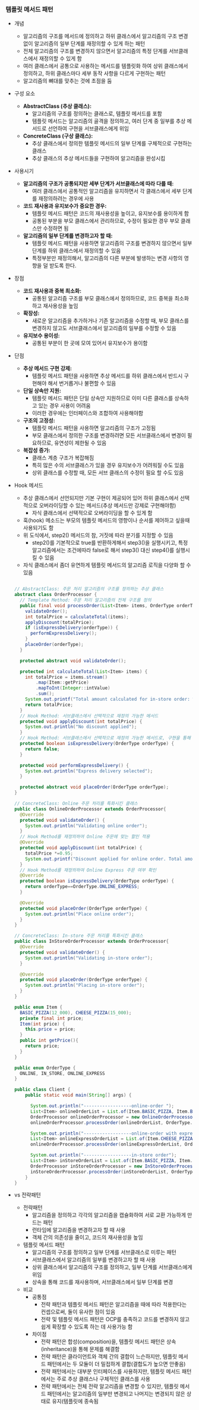 ### 템플릿 메서드 패턴
- 개념
    - 알고리즘의 구조를 메서드에 정의하고 하위 클래스에서 알고리즘의 구조 변경 없이 알고리즘의 일부 단계를 재정의할 수 있게 하는 패턴
    - 전체 알고리즘의 구조를 변경하지 않으면서 알고리즘의 특정 단계를 서브클래스에서 재정의할 수 있게 함
    - 여러 클래스에서 공통으로 사용하는 메서드를 템플릿화 하여 상위 클래스에서 정의하고, 하위 클래스마다 세부 동작 사항을 다르게 구현하는 패턴
    - 알고리즘의 뼈대를 맞추는 것에 초점을 둠

- 구성 요소
    - **AbstractClass (추상 클래스):**
        - 알고리즘의 구조를 정의하는 클래스로, 템플릿 메서드를 포함
        - 템플릿 메서드는 알고리즘의 골격을 정의하고, 여러 단계 중 일부를 추상 메서드로 선언하여 구현을 서브클래스에게 위임
    - **ConcreteClass (구상 클래스):**
        - 추상 클래스에서 정의한 템플릿 메서드의 일부 단계를 구체적으로 구현하는 클래스
        - 추상 클래스의 추상 메서드들을 구현하여 알고리즘을 완성시킴
- 사용시기
    - **알고리즘의 구조가 공통되지만 세부 단계가 서브클래스에 따라 다를 때:**
        - 여러 클래스에서 공통적인 알고리즘을 유지하면서 각 클래스에서 세부 단계를 재정의하려는 경우에 사용
    - **코드 재사용과 유지보수가 중요한 경우:**
        - 템플릿 메서드 패턴은 코드의 재사용성을 높이고, 유지보수를 용이하게 함
        - 공통된 부분을 부모 클래스에서 관리하므로, 수정이 필요한 경우 부모 클래스만 수정하면 됨
    - **알고리즘의 일부 단계를 변경하고자 할 때:**
        - 템플릿 메서드 패턴을 사용하면 알고리즘의 구조를 변경하지 않으면서 일부 단계를 하위 클래스에서 재정의할 수 있음
        - 특정부분만 재정의해서, 알고리즘의 다른 부분에 발생하는 변경 사항의 영향을 덜 받도록 한다.
- 장점
    - **코드 재사용과 중복 최소화:**
        - 공통된 알고리즘 구조를 부모 클래스에서 정의하므로, 코드 중복을 최소화하고 재사용성을 높임
    - **확장성:**
        - 새로운 알고리즘을 추가하거나 기존 알고리즘을 수정할 때, 부모 클래스를 변경하지 않고도 서브클래스에서 알고리즘의 일부를 수정할 수 있음
    - **유지보수 용이성:**
        - 공통된 부분이 한 곳에 모여 있어서 유지보수가 용이함
- 단점
    - **추상 메서드 구현 강제:**
        - 템플릿 메서드 패턴을 사용하면 추상 메서드를 하위 클래스에서 반드시 구현해야 해서 번거롭거나 불편할 수 있음
    - **단일 상속만 지원:**
        - 템플릿 메서드 패턴은 단일 상속만 지원하므로 이미 다른 클래스를 상속하고 있는 경우 사용이 어려움
        - 이러한 경우에는 인터페이스와 조합하여 사용해야함
    - **구조의 고정성:**
        - 템플릿 메서드 패턴을 사용하면 알고리즘의 구조가 고정됨
        - 부모 클래스에서 정의한 구조를 변경하려면 모든 서브클래스에서 변경이 필요하므로, 유연성이 제한될 수 있음
    - **복잡성 증가:**
        - 클래스 계층 구조가 복잡해짐
        - 특히 많은 수의 서브클래스가 있을 경우 유지보수가 어려워질 수도 있음
        - 상위 클래스를 수정할 때, 모든 서브 클래스의 수정이 필요 할 수도 있음

- Hook 메서드
    - 추상 클래스에서 선언되지만 기본 구현이 제공되어 있어 하위 클래스에서 선택적으로 오버라이딩할 수 있는 메서드(추상 메서드만 강제로 구현해야함)
        - 자식 클래스에서 선택적으로 오버라이딩을 할 수 있게 함
    - 훅(hook) 메소드는 부모의 템플릿 메서드의 영향이나 순서를 제어하고 싶을때 사용되기도 함
    - 위 도식에서, step2() 메서드의 참, 거짓에 따라 분기를 지정할 수 있음
        - step2()를 기본적으로 true를 반환하게해서 step3()을 실행시키고, 특정 알고리즘에서는 조건에따라 false로 해서 step3() 대신 step4()를 실행시킬 수 있음
    - 자식 클래스에서 좀더 유연하게 템플릿 메서드의 알고리즘 로직을 다양화 할 수 있음

    ```java
    
    // AbstractClass: 주문 처리 알고리즘의 구조를 정의하는 추상 클래스
    abstract class OrderProcessor {
      // Template Method: 주문 처리 알고리즘의 전체 구조를 정의
      public final void processOrder(List<Item> items, OrderType orderType) {
        validateOrder();
        int totalPrice = calculateTotal(items);
        applyDiscount(totalPrice);
        if (isExpressDelivery(orderType)) {
          performExpressDelivery();
        }
        placeOrder(orderType);
      }
    
      protected abstract void validateOrder();
    
      protected int calculateTotal(List<Item> items) {
        int totalPrice = items.stream()
            .map(Item::getPrice)
            .mapToInt(Integer::intValue)
            .sum();
        System.out.printf("Total amount calculated for in-store order: %d%n", totalPrice);
        return totalPrice;
      }
      // Hook Method: 서브클래스에서 선택적으로 재정의 가능한 메서드
      protected void applyDiscount(int totalPrice) {
        System.out.println("No discount applied");
      }
      // Hook Method: 서브클래스에서 선택적으로 재정의 가능한 메서드로, 구현을 통해 분기점을 생성할 수 있음
      protected boolean isExpressDelivery(OrderType orderType) {
        return false;
      }
    
      protected void performExpressDelivery() {
        System.out.println("Express delivery selected");
      }
    
      protected abstract void placeOrder(OrderType orderType);
    }
    
    // ConcreteClass: Online 주문 처리를 특화시킨 클래스
    public class OnlineOrderProcessor extends OrderProcessor{
      @Override
      protected void validateOrder() {
        System.out.println("Validating online order");
      }
      // Hook Method를 재정의하여 Online 주문에 맞는 할인 적용
      @Override
      protected void applyDiscount(int totalPrice) {
        totalPrice *=0.95;
        System.out.printf("Discount applied for online order. Total amount after discount: %d%n", totalPrice);
      }
      // Hook Method를 재정의하여 Online Express 주문 여부 확인
      @Override
      protected boolean isExpressDelivery(OrderType orderType) {
        return orderType==OrderType.ONLINE_EXPRESS;
      }
    
      @Override
      protected void placeOrder(OrderType orderType) {
        System.out.println("Place online order");
      }
    }
    
    // ConcreteClass: In-store 주문 처리를 특화시킨 클래스
    public class InStoreOrderProcessor extends OrderProcessor{
      @Override
      protected void validateOrder() {
        System.out.println("Validating in-store order");
      }
    
      @Override
      protected void placeOrder(OrderType orderType) {
        System.out.println("Placing in-store order");
      }
    }
    
    public enum Item {
      BASIC_PIZZA(12_000), CHEESE_PIZZA(15_000);
      private final int price;
      Item(int price) {
        this.price = price;
      }
      public int getPrice(){
        return price;
      }
    }
    
    public enum OrderType {
      ONLINE, IN_STORE, ONLINE_EXPRESS
    }
    
    public class Client {
        public static void main(String[] args) {
    
          System.out.println("------------------online-order ");
          List<Item> onlineOrderList = List.of(Item.BASIC_PIZZA, Item.BASIC_PIZZA);
          OrderProcessor onlineOrderProcessor = new OnlineOrderProcessor();
          onlineOrderProcessor.processOrder(onlineOrderList, OrderType.ONLINE);
    
          System.out.println("------------------online-order with express delivery");
          List<Item> onlineExpressOrderList = List.of(Item.CHEESE_PIZZA, Item.CHEESE_PIZZA, Item.BASIC_PIZZA);
          onlineOrderProcessor.processOrder(onlineExpressOrderList, OrderType.ONLINE_EXPRESS);
    
          System.out.println("------------------in-store order");
          List<Item> inStoreOrderList = List.of(Item.BASIC_PIZZA, Item.BASIC_PIZZA, Item.BASIC_PIZZA);
          OrderProcessor inStoreOrderProcessor = new InStoreOrderProcessor();
          inStoreOrderProcessor.processOrder(inStoreOrderList, OrderType.IN_STORE);
        }
    }
    ```

- vs 전략패턴
    - 전략패턴
        - 알고리즘을 정의하고 각각의 알고리즘을 캡슐화하여 서로 교환 가능하게 만드는 패턴
        - 런타임에 알고리즘을 변경하고자 할 때 사용
        - 객체 간의 의존성을 줄이고, 코드의 재사용성을 높임
    - 템플릿 메서드 패턴
        - 알고리즘의 구조를 정의하고 일부 단계를 서브클래스로 미루는 패턴
        - 서브클래스에서 알고리즘의 일부를 변경하고자 할 때 사용
        - 상위 클래스에서 알고리즘의 구조를 정의하고, 일부 단계를 서브클래스에게 위임
        - 상속을 통해 코드를 재사용하며, 서브클래스에서 일부 단계를 변경
    - 비교
        - 공통점
            - 전략 패턴과 템플릿 메서드 패턴은 알고리즘을 때에 따라 적용한다는 컨셉으로써, 둘이 유사한 점이 있음
            - 전략 및 템플릿 메서드 패턴은 OCP를 충족하고 코드를 변경하지 않고 쉽게 확장할 수 있도록 하는 데 사용가능 함
        - 차이점
            - 전략 패턴은 합성(composition)을, 템플릿 메서드 패턴은 상속(inheritance)을 통해 문제를 해결함
            - 전략 패턴은 클라이언트와 객체 간의 결합이 느슨하지만,  템플릿 메서드 패턴에서는 두 모듈이 더 밀접하게 결합(결합도가 높으면 안좋음)
            - 전략 패턴에서는 대부분 인터페이스를 사용하지만, 템플릿 메서드 패턴에서는 주로 추상 클래스나 구체적인 클래스를 사용
            - 전략 패턴에서는 전체 전략 알고리즘을 변경할 수 있지만, 템플릿 메서드 패턴에서는 알고리즘의 일부만 변경되고 나머지는 변경되지 않은 상태로 유지(템플릿에 종속됨